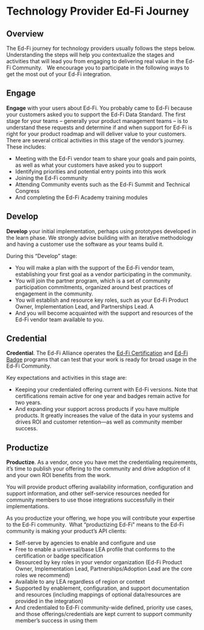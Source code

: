 # Technology Provider Ed-Fi Journey

## Overview

The Ed-Fi journey for technology providers usually follows the steps below. Understanding the steps will help you contextualize the stages and activities that will lead you from engaging to delivering real value in the Ed-Fi Community.   We encourage you to participate in the following ways to get the most out of your Ed-Fi integration.

## Engage

**Engage** with your users about Ed-Fi. You probably came to Ed-Fi because your customers asked you to support the Ed-Fi Data Standard. The first stage for your teams – generally your product management teams – is to understand these requests and determine if and when support for Ed-Fi is right for your product roadmap and will deliver value to your customers. There are several critical activities in this stage of the vendor’s journey. These includes:

* Meeting with the Ed-Fi vendor team to share your goals and pain points, as well as what your customers have asked you to support
* Identifying priorities and potential entry points into this work
* Joining the Ed-Fi community
* Attending Community events such as the Ed-Fi Summit and Technical Congress
* And completing the Ed-Fi Academy training modules

## Develop

**Develop** your initial implementation, perhaps using prototypes developed in the learn phase. We strongly advise building with an iterative methodology and having a customer use the software as your teams build it.

During this “Develop” stage:

* You will make a plan with the support of the Ed-Fi vendor team, establishing your first goal as a vendor participating in the community.  
* You will join the partner program, which is a set of community participation commitments, organized around best practices of engagement in the community.  
* You will establish and resource key roles, such as your Ed-Fi Product Owner, Implementation Lead, and Partnerships Lead. A
* And you will become acquainted with the support and resources of the Ed-Fi vendor team available to you.

## Credential

**Credential**. The Ed-Fi Alliance operates the [Ed-Fi Certification](/partners/certification) and [Ed-Fi Badge](/partners/badging) programs that can test that your work is ready for broad usage in the Ed-Fi Community.

Key expectations and activities in this stage are:

* Keeping your credentialed offering current with Ed-Fi versions. Note that certifications remain active for one year and badges remain active for two years.
* And expanding your support across products if you have multiple products. It greatly increases the value of the data in your systems and drives ROI and customer retention—as well as community member success.

## Productize

**Productize**. As a vendor, once you have met the credentialing requirements, it’s time to publish your offering to the community and drive adoption of it and your own ROI benefits from the work.

You will provide product offering availability information, configuration and support information, and other self-service resources needed for community members to use those integrations successfully in their implementations.

As you productize your offering, we hope you will contribute your expertise to the Ed-Fi community.  What “productizing Ed-Fi" means to the Ed-Fi community is making your product’s API clients:

* Self-serve by agencies to enable and configure and use
* Free to enable a universal/base LEA profile that conforms to the certification or badge specification
* Resourced by key roles in your vendor organization (Ed-Fi Product Owner, Implementation Lead, Partnerships/Adoption Lead are the core roles we recommend)
* Available to any LEA regardless of region or context  
* Supported by enablement, configuration, and support documentation and resources (including mappings of optional data/resources are provided in the integration)
* And credentialed to Ed-Fi community-wide defined, priority use cases, and those offerings/credentials are kept current to support community member’s success in using them
